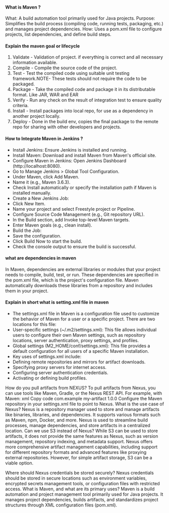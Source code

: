 #### What is Maven ? 
What: A build automation tool primarily used for Java projects.
Purpose: Simplifies the build process (compiling code, running tests, packaging, etc.) and manages project dependencies.
How: Uses a pom.xml file to configure projects, list dependencies, and define build steps.


#### Explain the maven goal or lifecycle
1. Validate -   Validation of project. if everything is correct and all necessary information available.
2. Compile - Compile the source code of the project.
3. Test - Test the compiled code using suitable unit testing framework.NOTE- These tests should not require the code to be        packaged.
4. Package -  Take the compiled code and package it in its distributable format. Like JAR, WAR and EAR
5. Verify - Run any check on the result of integration test to ensure quality criteria.
6. Install -  Install packages into local repo, for use as a dependency in another project locally.
7. Deploy - Done in the build env, copies the final package to the remote repo for sharing with other developers and projects.

####  How to Integrate Maven in Jenkins ?
- Install Jenkins: Ensure Jenkins is installed and running.
- Install Maven: Download and install Maven from Maven's official site.
- Configure Maven in Jenkins:
Open Jenkins Dashboard (http://localhost:8080).
- Go to Manage Jenkins > Global Tool Configuration.
- Under Maven, click Add Maven.
- Name it (e.g., Maven 3.6.3).
- Check Install automatically or specify the installation path if Maven is installed manually.
- Create a New Jenkins Job:
- Click New Item.
- Name your project and select Freestyle project or Pipeline.
- Configure Source Code Management (e.g., Git repository URL).
- In the Build section, add Invoke top-level Maven targets.
- Enter Maven goals (e.g., clean install).
- Build the Job:
- Save the configuration.
- Click Build Now to start the build.
- Check the console output to ensure the build is successful.


#### what are dependencies in maven
   In Maven, dependencies are external libraries or modules that your project needs to compile, build, test, or run. These dependencies are specified in the pom.xml file, which is the project's configuration file. Maven automatically downloads these libraries from a repository and includes them in your project.

#### Explain in short what is setting.xml file in maven
- The settings.xml file in Maven is a configuration file used to customize the behavior of Maven for a user or a specific project. There are two locations for this file:
- User-specific settings (~/.m2/settings.xml): This file allows individual users to configure their own Maven settings, such as repository locations, server authentication, proxy settings, and profiles.
- Global settings (M2_HOME/conf/settings.xml): This file provides a default configuration for all users of a specific Maven installation.
- Key uses of settings.xml include:
- Defining remote repositories and mirrors for artifact downloads.
- Specifying proxy servers for internet access.
- Configuring server authentication credentials.
- Activating or defining build profiles.




How do you pull artifacts from NEXUS?
To pull artifacts from Nexus, you can use tools like Maven, Gradle, or the Nexus REST API. For example, with Maven:
xml
Copy code
<dependency>
    <groupId>com.example</groupId>
    <artifactId>my-artifact</artifactId>
    <version>1.0.0</version>
</dependency>
Configure the Maven repository in your settings.xml file to point to Nexus.
What is the use case of Nexus?
Nexus is a repository manager used to store and manage artifacts like binaries, libraries, and dependencies. It supports various formats such as Maven, npm, Docker, and more. Nexus is used to streamline build processes, manage dependencies, and store artifacts in a centralized location.
Can we use S3 instead of Nexus?
While S3 can be used to store artifacts, it does not provide the same features as Nexus, such as version management, repository indexing, and metadata support. Nexus offers more comprehensive artifact management capabilities, including support for different repository formats and advanced features like proxying external repositories. However, for simple artifact storage, S3 can be a viable option.



Where should Nexus credentials be stored securely?
Nexus credentials should be stored in secure locations such as environment variables, encrypted secrets management tools, or configuration files with restricted access.
What is Maven, and what are its primary uses?
Maven is a build automation and project management tool primarily used for Java projects. It manages project dependencies, builds artifacts, and standardizes project structures through XML configuration files (pom.xml).
